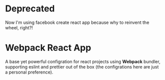 # Deprecated

Now I'm using facebook create react app because why to reinvent the wheel, right?!

# Webpack React App

A base yet powerful configration for react projects using **Webpack** bundler, supporting eslint and prettier out of the box (the configrations here are just a personal preference).
